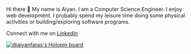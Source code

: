 Hi there 👋
My name is Aiyan. I am a Computer Science Engineer. I enjoy web development. I probably spend my leisure time doing some physical activities or building/exploring software programs.

Connect with me on
[LinkedIn](#https://www.linkedin.com/in/aiyan-faras007/)

[![@aiyanfaras's Holopin board](https://holopin.me/aiyanfaras)](https://holopin.io/@aiyanfaras)

<!---
Aiyan-Faras/Aiyan-Faras is a ✨ special ✨ repository because its `README.md` (this file) appears on your GitHub profile.
You can click the Preview link to take a look at your changes.
--->

